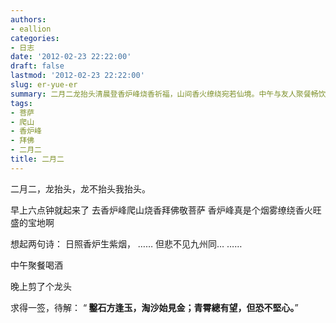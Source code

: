 ```yaml
---
authors:
- eallion
categories:
- 日志
date: '2012-02-23 22:22:00'
draft: false
lastmod: '2012-02-23 22:22:00'
slug: er-yue-er
summary: 二月二龙抬头清晨登香炉峰烧香祈福，山间香火缭绕宛若仙境。中午与友人聚餐畅饮，傍晚剪发应景求好运。求得一签暗示坚持终见真金，前路可期但需恒心！
tags:
- 菩萨
- 爬山
- 香炉峰
- 拜佛
- 二月二
title: 二月二
---
```

二月二，龙抬头，龙不抬头我抬头。

早上六点钟就起来了
去香炉峰爬山烧香拜佛敬菩萨
香炉峰真是个烟雾缭绕香火旺盛的宝地啊

想起两句诗：
日照香炉生紫烟，
……
但悲不见九州同…
……

中午聚餐喝酒

晚上剪了个龙头

求得一签，待解：
“<strong > 鑿石方逢玉，淘沙始見金；青霄總有望，但恐不堅心。</strong>”